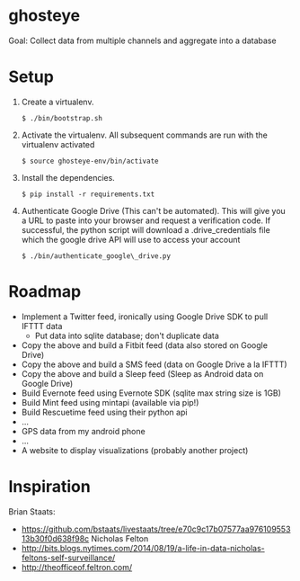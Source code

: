 ghosteye
========

Goal: Collect data from multiple channels and aggregate into a database

Setup
=======
1. Create a virtualenv.

    ```
    $ ./bin/bootstrap.sh
    ```

2. Activate the virtualenv.  All subsequent commands are run with the virtualenv activated

    ```
    $ source ghosteye-env/bin/activate
    ```

3. Install the dependencies.  

    ```
    $ pip install -r requirements.txt
    ```

4. Authenticate Google Drive (This can't be automated).  This will give you a URL to paste into your browser and request a verification code.  If successful, the python script will download a .drive\_credentials file which the google drive API will use to access your account

    ```
    $ ./bin/authenticate_google\_drive.py
    ```


Roadmap
=======

*   Implement a Twitter feed, ironically using Google Drive SDK to pull IFTTT data
    *   Put data into sqlite database; don't duplicate data
*   Copy the above and build a Fitbit feed (data also stored on Google Drive)
*   Copy the above and build a SMS feed (data on Google Drive a la IFTTT)
*   Copy the above and build a Sleep feed (Sleep as Android data on Google Drive)
*   Build Evernote feed using Evernote SDK (sqlite max string size is 1GB)
*   Build Mint feed using mintapi (available via pip!)
*   Build Rescuetime feed using their python api 
*   ...
*   GPS data from my android phone
*   ...
*   A website to display visualizations (probably another project)

Inspiration
=======
Brian Staats: 
- https://github.com/bstaats/livestaats/tree/e70c9c17b07577aa97610955313b30f0d638f98c
Nicholas Felton 
- http://bits.blogs.nytimes.com/2014/08/19/a-life-in-data-nicholas-feltons-self-surveillance/
- http://theofficeof.feltron.com/
